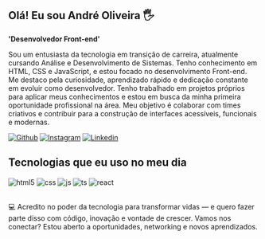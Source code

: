 ## Olá! Eu sou André Oliveira 🖐️

**'Desenvolvedor Front-end'**

Sou um entusiasta da tecnologia em transição de carreira, atualmente cursando Análise e Desenvolvimento de Sistemas. Tenho conhecimento em HTML, CSS e JavaScript, e estou focado no desenvolvimento Front-end. Me destaco pela curiosidade, aprendizado rápido e dedicação constante em evoluir como desenvolvedor.
Tenho trabalhado em projetos próprios para aplicar meus conhecimentos e estou em busca da minha primeira oportunidade profissional na área. Meu objetivo é colaborar com times criativos e contribuir para a construção de interfaces acessíveis, funcionais e modernas.
 
[![Github](https://img.shields.io/badge/GitHub-100000?style=for-the-badge&logo=github&logoColor=white)](https://github.com/andreoliveira-futurodev)
[![Instagram](https://img.shields.io/badge/Instagram-E4405F?style=for-the-badge&logo=instagram&logoColor=white)](https://www.instagram.com/andreoliveirasousa/)
[![Linkedin](https://img.shields.io/badge/LinkedIn-0077B5?style=for-the-badge&logo=linkedin&logoColor=white)](www.linkedin.com/in/andre-oliveira-08b025319)

## Tecnologias que eu uso no meu dia

<div style="display: inline_block">
  <img align="center" alt="html5" src="https://img.shields.io/badge/HTML5-E34F26?style=for-the-badge&logo=html5&logoColor=white" />
  <img align="center" alt="css" src="https://img.shields.io/badge/CSS3-1572B6?style=for-the-badge&logo=css3&logoColor=white" />
  <img align="center" alt="js" src="https://img.shields.io/badge/JavaScript-F7DF1E?style=for-the-badge&logo=javascript&logoColor=black" />
  <img align="center" alt="ts" src="https://img.shields.io/badge/TypeScript-007ACC?style=for-the-badge&logo=typescript&logoColor=white" />
  <img align="center" alt="react" src="https://img.shields.io/badge/React-20232A?style=for-the-badge&logo=react&logoColor=61DAFB" />
</div><br/>
 
💻 Acredito no poder da tecnologia para transformar vidas — e quero fazer parte disso com código, inovação e vontade de crescer.
Vamos nos conectar? Estou aberto a oportunidades, networking e novos aprendizados.
